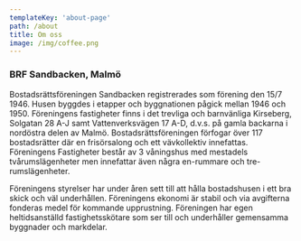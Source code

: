 ```yaml
---
templateKey: 'about-page'
path: /about
title: Om oss
image: /img/coffee.png
---
```

### BRF Sandbacken, Malmö
Bostadsrättsföreningen Sandbacken registrerades som förening den 15/7 1946. Husen byggdes i etapper och byggnationen pågick mellan 1946 och 1950. Föreningens fastigheter finns i det trevliga och barnvänliga Kirseberg, Solgatan 28 A-J samt Vattenverksvägen 17 A-D, d.v.s. på gamla backarna i nordöstra delen av Malmö. Bostadsrättsföreningen förfogar över 117 bostadsrätter där en frisörsalong och ett vävkollektiv innefattas. Föreningens Fastigheter består av 3 våningshus med mestadels tvårumslägenheter men innefattar även några en-rummare och tre-rumslägenheter. 

Föreningens styrelser har under åren sett till att hålla bostadshusen i ett bra skick och väl underhållen. Föreningens ekonomi är stabil och via avgifterna fonderas medel för kommande upprustning. Föreningen har egen heltidsanställd fastighetsskötare som ser till och underhåller gemensamma byggnader och markdelar.

